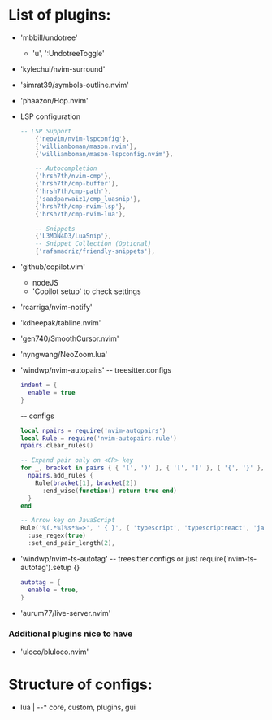 # List of plugins:

- 'mbbill/undotree'
  - '<leader>u', ':UndotreeToggle<CR>'
- 'kylechui/nvim-surround'
- 'simrat39/symbols-outline.nvim'
- 'phaazon/Hop.nvim'
- LSP configuration
  ```lua
  -- LSP Support
      {'neovim/nvim-lspconfig'},
      {'williamboman/mason.nvim'},
      {'williamboman/mason-lspconfig.nvim'},

      -- Autocompletion
      {'hrsh7th/nvim-cmp'},
      {'hrsh7th/cmp-buffer'},
      {'hrsh7th/cmp-path'},
      {'saadparwaiz1/cmp_luasnip'},
      {'hrsh7th/cmp-nvim-lsp'},
      {'hrsh7th/cmp-nvim-lua'},

      -- Snippets
      {'L3MON4D3/LuaSnip'},
      -- Snippet Collection (Optional)
      {'rafamadriz/friendly-snippets'},
  ```
- 'github/copilot.vim'
  - nodeJS
  - '<CMD>Copilot setup<CR>' to check settings

- 'rcarriga/nvim-notify'
- 'kdheepak/tabline.nvim'
- 'gen740/SmoothCursor.nvim'
- 'nyngwang/NeoZoom.lua'
- 'windwp/nvim-autopairs'
  -- treesitter.configs
  ```lua
  indent = {
    enable = true
  }
  ```
  -- configs
  ```lua
  local npairs = require('nvim-autopairs')
  local Rule = require('nvim-autopairs.rule')
  npairs.clear_rules()

  -- Expand pair only on <CR> key
  for _, bracket in pairs { { '(', ')' }, { '[', ']' }, { '{', '}' }, { "f'", "'" } } do
    npairs.add_rules {
      Rule(bracket[1], bracket[2])
        :end_wise(function() return true end)
    }
  end

  -- Arrow key on JavaScript
  Rule('%(.*%)%s*%=>', ' { }', { 'typescript', 'typescriptreact', 'javascript' })
    :use_regex(true)
    :set_end_pair_length(2),
  ```

- 'windwp/nvim-ts-autotag'
  -- treesitter.configs or just require('nvim-ts-autotag').setup {}
  ```lua
  autotag = {
    enable = true,
  }
  ```

- 'aurum77/live-server.nvim'


### Additional plugins nice to have
- 'uloco/bluloco.nvim'


# Structure of configs:
* lua
|
--* core, custom, plugins, gui
